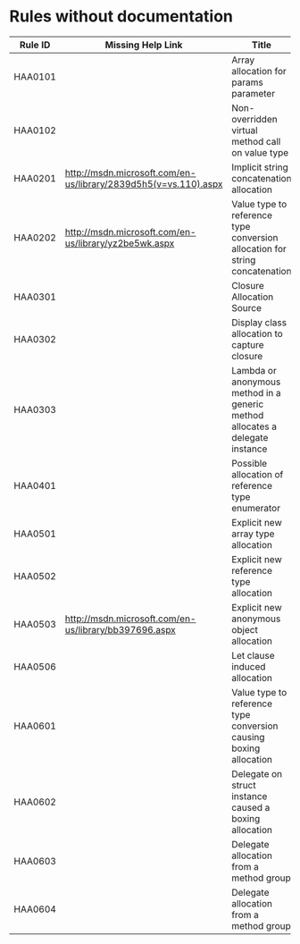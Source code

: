 # Rules without documentation

Rule ID | Missing Help Link | Title |
--------|-------------------|-------|
HAA0101 |  | Array allocation for params parameter |
HAA0102 |  | Non-overridden virtual method call on value type |
HAA0201 | http://msdn.microsoft.com/en-us/library/2839d5h5(v=vs.110).aspx | Implicit string concatenation allocation |
HAA0202 | http://msdn.microsoft.com/en-us/library/yz2be5wk.aspx | Value type to reference type conversion allocation for string concatenation |
HAA0301 |  | Closure Allocation Source |
HAA0302 |  | Display class allocation to capture closure |
HAA0303 |  | Lambda or anonymous method in a generic method allocates a delegate instance |
HAA0401 |  | Possible allocation of reference type enumerator |
HAA0501 |  | Explicit new array type allocation |
HAA0502 |  | Explicit new reference type allocation |
HAA0503 | http://msdn.microsoft.com/en-us/library/bb397696.aspx | Explicit new anonymous object allocation |
HAA0506 |  | Let clause induced allocation |
HAA0601 |  | Value type to reference type conversion causing boxing allocation |
HAA0602 |  | Delegate on struct instance caused a boxing allocation |
HAA0603 |  | Delegate allocation from a method group |
HAA0604 |  | Delegate allocation from a method group |
